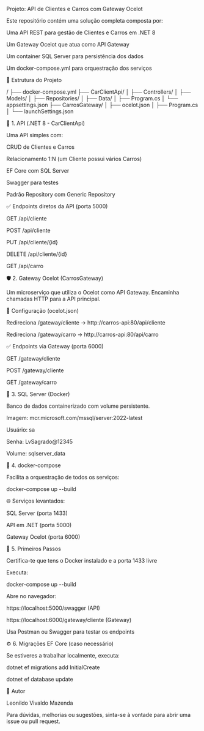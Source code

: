 Projeto: API de Clientes e Carros com Gateway Ocelot

Este repositório contém uma solução completa composta por:

Uma API REST para gestão de Clientes e Carros em .NET 8

Um Gateway Ocelot que atua como API Gateway

Um container SQL Server para persistência dos dados

Um docker-compose.yml para orquestração dos serviços

📁 Estrutura do Projeto

/
├── docker-compose.yml
├── CarClientApi/
│   ├── Controllers/
│   ├── Models/
│   ├── Repositories/
│   ├── Data/
│   ├── Program.cs
│   └── appsettings.json
├── CarrosGateway/
│   ├── ocelot.json
│   ├── Program.cs
│   └── launchSettings.json

🚀 1. API (.NET 8 - CarClientApi)

Uma API simples com:

CRUD de Clientes e Carros

Relacionamento 1:N (um Cliente possui vários Carros)

EF Core com SQL Server

Swagger para testes

Padrão Repository com Generic Repository

✅ Endpoints diretos da API (porta 5000)

GET /api/cliente

POST /api/cliente

PUT /api/cliente/{id}

DELETE /api/cliente/{id}

GET /api/carro

🛡️ 2. Gateway Ocelot (CarrosGateway)

Um microserviço que utiliza o Ocelot como API Gateway. Encaminha chamadas HTTP para a API principal.

📂 Configuração (ocelot.json)

Redireciona /gateway/cliente → http://carros-api:80/api/cliente

Redireciona /gateway/carro → http://carros-api:80/api/carro

✅ Endpoints via Gateway (porta 6000)

GET /gateway/cliente

POST /gateway/cliente

GET /gateway/carro

📃 3. SQL Server (Docker)

Banco de dados containerizado com volume persistente.

Imagem: mcr.microsoft.com/mssql/server:2022-latest

Usuário: sa

Senha: LvSagrado@12345

Volume: sqlserver_data

🚧 4. docker-compose

Facilita a orquestração de todos os serviços:

docker-compose up --build

🌐 Serviços levantados:

SQL Server (porta 1433)

API em .NET (porta 5000)

Gateway Ocelot (porta 6000)

🔄 5. Primeiros Passos

Certifica-te que tens o Docker instalado e a porta 1433 livre

Executa:

docker-compose up --build

Abre no navegador:

https://localhost:5000/swagger (API)

https://localhost:6000/gateway/cliente (Gateway)

Usa Postman ou Swagger para testar os endpoints

⚙️ 6. Migrações EF Core (caso necessário)

Se estiveres a trabalhar localmente, executa:

dotnet ef migrations add InitialCreate

dotnet ef database update

👤 Autor

Leonildo Vivaldo Mazenda

Para dúvidas, melhorias ou sugestões, sinta-se à vontade para abrir uma issue ou pull request.

